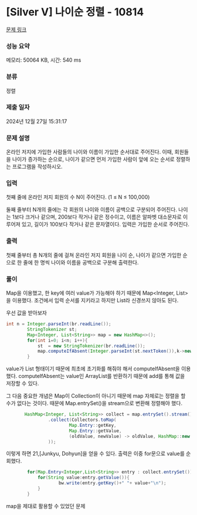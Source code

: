 # [Silver V] 나이순 정렬 - 10814 

[문제 링크](https://www.acmicpc.net/problem/10814) 

### 성능 요약

메모리: 50064 KB, 시간: 540 ms

### 분류

정렬

### 제출 일자

2024년 12월 27일 15:31:17

### 문제 설명

<p>온라인 저지에 가입한 사람들의 나이와 이름이 가입한 순서대로 주어진다. 이때, 회원들을 나이가 증가하는 순으로, 나이가 같으면 먼저 가입한 사람이 앞에 오는 순서로 정렬하는 프로그램을 작성하시오.</p>

### 입력 

 <p>첫째 줄에 온라인 저지 회원의 수 N이 주어진다. (1 ≤ N ≤ 100,000)</p>

<p>둘째 줄부터 N개의 줄에는 각 회원의 나이와 이름이 공백으로 구분되어 주어진다. 나이는 1보다 크거나 같으며, 200보다 작거나 같은 정수이고, 이름은 알파벳 대소문자로 이루어져 있고, 길이가 100보다 작거나 같은 문자열이다. 입력은 가입한 순서로 주어진다.</p>

### 출력 

 <p>첫째 줄부터 총 N개의 줄에 걸쳐 온라인 저지 회원을 나이 순, 나이가 같으면 가입한 순으로 한 줄에 한 명씩 나이와 이름을 공백으로 구분해 출력한다.</p>

### 풀이
Map을 이용했고, 한 key에 여러 value가 가능해야 하기 때문에 Map<Integer, List<String>>을 이용했다.
조건에서 입력 순서를 지키라고 하지만 List라 신경쓰지 않아도 된다.

우선 값을 받아보자
```java
int n = Integer.parseInt(br.readLine());
        StringTokenizer st;
        Map<Integer, List<String>> map = new HashMap<>();
        for(int i=0; i<n; i++){
            st  = new StringTokenizer(br.readLine());
            map.computeIfAbsent(Integer.parseInt(st.nextToken()),k->new ArrayList<>()).add(st.nextToken());
        }
```
value가 List 형태이기 때문에 최초에 초기화를 해줘야 해서 computeIfAbsent을 이용했다.
computeIfAbsent는 value인 ArrayList를 반환하기 때문에 add를 통해 값을 저장할 수 있다.

그 다음 중요한 개념은 Map이 Collection이 아니기 때문에 map 자체로는 정렬을 할 수가 없다는 것이다.
때문에 Map.entrySet()을 stream으로 변환해 정렬해야 했다.
```java
       HashMap<Integer, List<String>> collect = map.entrySet().stream().sorted(Map.Entry.comparingByKey())
                .collect(Collectors.toMap(
                        Map.Entry::getKey,
                        Map.Entry::getValue,
                        (oldValue, newValue) -> oldValue, HashMap::new
                ));

```
이렇게 하면 21,[Junkyu, Dohyun]을 얻을 수 있다. 출력은 이중 for문으로 value를 순회했다.
```java
        for(Map.Entry<Integer,List<String>> entry : collect.entrySet()){
            for(String value:entry.getValue()){
                    bw.write(entry.getKey()+" "+ value+"\n");
            }
        }
```
map을 제대로 활용할 수 있었던 문제


